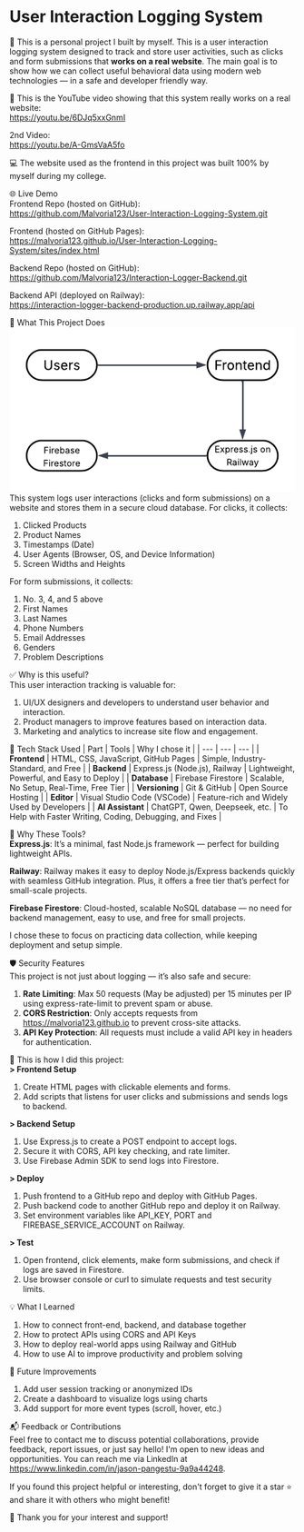 # User Interaction Logging System
🚀 This is a personal project I built by myself. This is a user interaction logging system designed to track and store user activities, such as clicks and form submissions that **works on a real website**. The main goal is to show how we can collect useful behavioral data using modern web technologies — in a safe and developer friendly way.

🎦 This is the YouTube video showing that this system really works on a real website:\
https://youtu.be/6DJq5xxGnmI

2nd Video:\
https://youtu.be/A-GmsVaA5fo

💻 The website used as the frontend in this project was built 100% by myself during my college.

🌐 Live Demo\
Frontend Repo (hosted on GitHub):\
https://github.com/Malvoria123/User-Interaction-Logging-System.git

Frontend (hosted on GitHub Pages):\
https://malvoria123.github.io/User-Interaction-Logging-System/sites/index.html

Backend Repo (hosted on GitHub):\
https://github.com/Malvoria123/Interaction-Logger-Backend.git

Backend API (deployed on Railway):\
https://interaction-logger-backend-production.up.railway.app/api

🧠 What This Project Does\
![User Interaction Logging Diagram](assets/Diagram_intera_logs.png)\
This system logs user interactions (clicks and form submissions) on a website and stores them in a secure cloud database. For clicks, it collects:
1. Clicked Products
2. Product Names
3. Timestamps (Date)
4. User Agents (Browser, OS, and Device Information)
5. Screen Widths and Heights

For form submissions, it collects:
1. No. 3, 4, and 5 above
2. First Names
3. Last Names
4. Phone Numbers
5. Email Addresses
6. Genders
7. Problem Descriptions

✅ Why is this useful?\
This user interaction tracking is valuable for:
1. UI/UX designers and developers to understand user behavior and interaction.
2. Product managers to improve features based on interaction data.
3. Marketing and analytics to increase site flow and engagement.

🧰 Tech Stack Used
| Part | Tools | Why I chose it |
| --- | --- | --- |
| **Frontend**  | HTML, CSS, JavaScript, GitHub Pages | Simple, Industry-Standard, and Free |
| **Backend** | Express.js (Node.js), Railway | Lightweight, Powerful, and Easy to Deploy |
| **Database** | Firebase Firestore | Scalable, No Setup, Real-Time, Free Tier |
| **Versioning** | Git & GitHub | Open Source Hosting |
| **Editor** | Visual Studio Code (VSCode) | Feature-rich and Widely Used by Developers |
| **AI Assistant** | ChatGPT, Qwen, Deepseek, etc. | To Help with Faster Writing, Coding, Debugging, and Fixes |

🚀 Why These Tools?\
**Express.js**: It’s a minimal, fast Node.js framework — perfect for building lightweight APIs.

**Railway**: Railway makes it easy to deploy Node.js/Express backends quickly with seamless GitHub integration. Plus, it offers a free tier that’s perfect for small-scale projects.

**Firebase Firestore**: Cloud-hosted, scalable NoSQL database — no need for backend management, easy to use, and free for small projects.

I chose these to focus on practicing data collection, while keeping deployment and setup simple.

🛡️ Security Features\
This project is not just about logging — it’s also safe and secure:
1. **Rate Limiting**: Max 50 requests (May be adjusted) per 15 minutes per IP using express-rate-limit to prevent spam or abuse.
2. **CORS Restriction**: Only accepts requests from https://malvoria123.github.io to prevent cross-site attacks.
3. **API Key Protection**: All requests must include a valid API key in headers for authentication.

🧩 This is how I did this project:\
**> Frontend Setup**
1. Create HTML pages with clickable elements and forms.
2. Add scripts that listens for user clicks and submissions and sends logs to backend.

**> Backend Setup**

1. Use Express.js to create a POST endpoint to accept logs.
2. Secure it with CORS, API key checking, and rate limiter.
3. Use Firebase Admin SDK to send logs into Firestore.

**> Deploy**

1. Push frontend to a GitHub repo and deploy with GitHub Pages.
2. Push backend code to another GitHub repo and deploy it on Railway.
3. Set environment variables like API_KEY, PORT and FIREBASE_SERVICE_ACCOUNT on Railway.

**> Test**
1. Open frontend, click elements, make form submissions, and check if logs are saved in Firestore.
2. Use browser console or curl to simulate requests and test security limits.

💡 What I Learned
1. How to connect front-end, backend, and database together
2. How to protect APIs using CORS and API Keys
3. How to deploy real-world apps using Railway and GitHub
4. How to use AI to improve productivity and problem solving

📌 Future Improvements
1. Add user session tracking or anonymized IDs
2. Create a dashboard to visualize logs using charts
3. Add support for more event types (scroll, hover, etc.)

📬 Feedback or Contributions\
Feel free to contact me to discuss potential collaborations, provide feedback, report issues, or just say hello! I'm open to new ideas and opportunities. You can reach me via LinkedIn at https://www.linkedin.com/in/jason-pangestu-9a9a44248.

If you found this project helpful or interesting, don't forget to give it a star ⭐️ and share it with others who might benefit!

🚀 Thank you for your interest and support!
